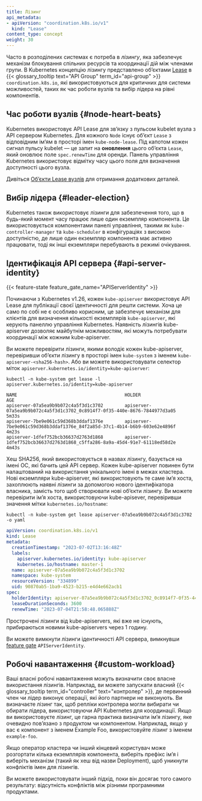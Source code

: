 ```yaml
---
title: Лізинг
api_metadata:
- apiVersion: "coordination.k8s.io/v1"
  kind: "Lease"
content_type: concept
weight: 30
---
```


<!-- overview -->

Часто в розподілених системах є потреба в _лізингу_, яка забезпечує механізм блокування спільних ресурсів та координації дій між членами групи. В Kubernetes концепцію лізингу представлено обʼєктами [Lease](/docs/reference/kubernetes-api/cluster-resources/lease-v1/) в {{< glossary_tooltip text="API Group" term_id="api-group" >}} `coordination.k8s.io`, які використовуються для критичних для системи можливостей, таких як час роботи вузлів та вибір лідера на рівні компонентів.

<!-- body -->

## Час роботи вузлів {#node-heart-beats}

Kubernetes використовує API Lease для звʼязку з пульсом kubelet вузла з  API сервером Kubernetes. Для кожного `Node` існує обʼєкт `Lease` з відповідним імʼям в просторі імен `kube-node-lease`. Під капотом кожен сигнал пульсу kubelet — це запит на **оновлення** цього обʼєкта `Lease`, який оновлює поле `spec.renewTime` для оренди. Панель управління Kubernetes використовує відмітку часу цього поля для визначення доступності цього вузла.

Дивіться [Обʼєкти Lease вузлів](/docs/concepts/architecture/nodes/#node-heartbeats) для отримання додаткових деталей.

## Вибір лідера {#leader-election}

Kubernetes також використовує лізинги для забезпечення того, що в будь-який момент часу працює лише один екземпляр компонента. Це використовується компонентами панелі управління, такими як `kube-controller-manager` та `kube-scheduler` в конфігураціях з високою доступністю, де лише один екземпляр компонента має активно працювати, тоді як інші екземпляри перебувають в режимі очікування.

## Ідентифікація API сервера {#api-server-identity}

{{< feature-state feature_gate_name="APIServerIdentity" >}}

Починаючи з Kubernetes v1.26, кожен `kube-apiserver` використовує API Lease для публікації своєї ідентичності для решти системи. Хоча це само по собі не є особливо корисним, це забезпечує механізм для клієнтів для визначення кількості екземплярів `kube-apiserver`, які керують панеллю управління Kubernetes. Наявність лізингів kube-apiserver дозволяє майбутнім можливостям, які можуть потребувати координації між кожним kube-apiserver.

Ви можете перевірити лізинги, якими володіє кожен kube-apiserver, перевіривши обʼєкти лізингу в просторі імен `kube-system` з іменем `kube-apiserver-<sha256-hash>`. Або ви можете використовувати селектор міток `apiserver.kubernetes.io/identity=kube-apiserver`:

```shell
kubectl -n kube-system get lease -l apiserver.kubernetes.io/identity=kube-apiserver
```

```none
NAME                                        HOLDER                                                                           AGE
apiserver-07a5ea9b9b072c4a5f3d1c3702        apiserver-07a5ea9b9b072c4a5f3d1c3702_0c8914f7-0f35-440e-8676-7844977d3a05        5m33s
apiserver-7be9e061c59d368b3ddaf1376e        apiserver-7be9e061c59d368b3ddaf1376e_84f2a85d-37c1-4b14-b6b9-603e62e4896f        4m23s
apiserver-1dfef752bcb36637d2763d1868        apiserver-1dfef752bcb36637d2763d1868_c5ffa286-8a9a-45d4-91e7-61118ed58d2e        4m43s

```

Хеш SHA256, який використовується в назвах лізингу, базується на імені ОС, які бачить цей API сервер. Кожен kube-apiserver повинен бути налаштований на використання унікального імені в межах кластера. Нові екземпляри kube-apiserver, які використовують те саме імʼя хоста, захоплюють наявні лізинги за допомогою нового ідентифікатора власника, замість того щоб створювати нові обʼєкти лізингу. Ви можете перевірити імʼя хоста, використовуючи kube-apisever, перевіривши значення мітки `kubernetes.io/hostname`:

```shell
kubectl -n kube-system get lease apiserver-07a5ea9b9b072c4a5f3d1c3702 -o yaml
```

```yaml
apiVersion: coordination.k8s.io/v1
kind: Lease
metadata:
  creationTimestamp: "2023-07-02T13:16:48Z"
  labels:
    apiserver.kubernetes.io/identity: kube-apiserver
    kubernetes.io/hostname: master-1
  name: apiserver-07a5ea9b9b072c4a5f3d1c3702
  namespace: kube-system
  resourceVersion: "334899"
  uid: 90870ab5-1ba9-4523-b215-e4d4e662acb1
spec:
  holderIdentity: apiserver-07a5ea9b9b072c4a5f3d1c3702_0c8914f7-0f35-440e-8676-7844977d3a05
  leaseDurationSeconds: 3600
  renewTime: "2023-07-04T21:58:48.065888Z"
```

Прострочені лізинги від kube-apiservers, які вже не існують, прибираються новими kube-apiservers через 1 годину.

Ви можете вимкнути лізинги ідентичності API сервера, вимкнувши
[feature gate](/docs/reference/command-line-tools-reference/feature-gates/) `APIServerIdentity`.

## Робочі навантаження {#custom-workload}

Ваші власні робочі навантаження можуть визначити своє власне використання лізингів. Наприклад, ви можете запускати власний {{< glossary_tooltip term_id="controller" text="контролер" >}}, де первинний член чи лідер виконує операції, які його партнери не виконують. Ви визначаєте лізинг так, щоб репліки контролера могли вибирати чи обирати лідера, використовуючи API Kubernetes для координації. Якщо ви використовуєте лізинг, це гарна практика визначати імʼя лізингу, яке очевидно повʼязано з продуктом чи компонентом. Наприклад, якщо у вас є компонент з іменем Example Foo, використовуйте лізинг з іменем `example-foo`.

Якщо оператор кластера чи інший кінцевий користувач може розгортати кілька екземплярів компонента, виберіть префікс імʼя і виберіть механізм (такий як хеш від назви Deployment), щоб уникнути конфліктів імен для лізингів.

Ви можете використовувати інший підхід, поки він досягає того самого результату: відсутність конфліктів між різними програмними продуктами.
